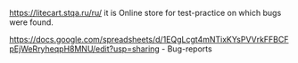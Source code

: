 https://litecart.stqa.ru/ru/ it is Online store for test-practice on which bugs were found.

https://docs.google.com/spreadsheets/d/1EQgLcgt4mNTixKYsPVVrkFFBCFpEjWeRryheqpH8MNU/edit?usp=sharing   - Bug-reports

